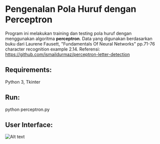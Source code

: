 # Pengenalan Pola Huruf dengan Perceptron

Program ini melakukan training dan testing pola huruf dengan menggunakan algoritma **perceptron**. Data yang digunakan berdasarkan buku dari Laurene Fausett, "Fundamentals Of Neural Networks" pp.71-76 character recognition example 2.14. Referensi: https://github.com/ismaildurmaz/perceptron-letter-detection

## Requirements:
Python 3, Tkinter

## Run:
python perceptron.py

## User Interface:

![Alt text](https://github.com/adriantoto/jst-huruf-perceptron-backpropagation/blob/master/ss.JPG)
